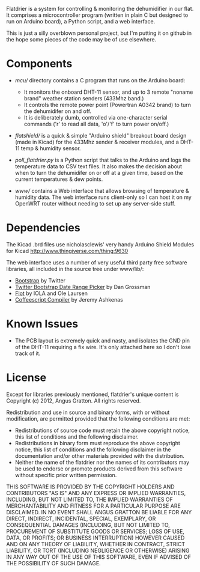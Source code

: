 Flatdrier is a system for controlling & monitoring the dehumidifier in
our flat. It comprises a microcontroller program (written in plain C
but designed to run on Arduino board), a Python script, and a web
interface.

This is just a silly overblown personal project, but I'm putting it on
github in the hope some pieces of the code may be of use elsewhere.

# Components

* *mcu/* directory contains a C program that runs on the Arduino board:
    + It monitors the onboard DHT-11 sensor, and up to 3 remote "noname brand" weather station senders (433Mhz band.)
    + It controls the remote power point (Powertran A0342 brand) to turn the dehumidifer on and off.
    + It is deliberately dumb, controlled via one-character serial commands ('r' to read all data, 'o'/'f' to turn power on/off.)

* *flatshield/* is a quick & simple "Arduino shield" breakout board design (made in Kicad) for the 433Mhz sender & receiver modules, and a DHT-11 temp & humidity sensor.

* *poll_flatdrier.py* is a Python script that talks to the Arduino and logs the temperature data to CSV text files. It also makes the decision about when to turn the dehumidifer on or off at a given time, based on the current temperatures & dew points.

* *www/* contains a Web interface that allows browsing of temperature & humidity data. The web interface runs client-only so I can host it on my OpenWRT router without needing to set up any server-side stuff.

# Dependencies

The Kicad .brd files use nicholasclewis' very handy Arduino Shield Modules for Kicad
http://www.thingiverse.com/thing:9630

The web interface uses a number of very useful third party free software libraries, all included in the source tree under www/lib/:
* [Bootstrap](http://twitter.github.com/bootstrap/) by Twitter
* [Twitter Bootstrap Date Range Picker](http://www.dangrossman.info/2012/08/20/a-date-range-picker-for-twitter-bootstrap/) by Dan Grossman
* [Flot](http://www.flotcharts.org/) by IOLA and Ole Laursen
* [Coffeescript Compiler](http://coffeescript.org/) by Jeremy Ashkenas


# Known Issues

* The PCB layout is extremely quick and nasty, and isolates the GND
  pin of the DHT-11 requiring a fix wire. It's only attached here so
  I don't lose track of it.


# License

Except for libraries previously mentioned, flatdrier's unique content
is Copyright (c) 2012, Angus Gratton.  All rights reserved.

Redistribution and use in source and binary forms, with or without
modification, are permitted provided that the following conditions are met:
* Redistributions of source code must retain the above copyright
    notice, this list of conditions and the following disclaimer.
* Redistributions in binary form must reproduce the above copyright
    notice, this list of conditions and the following disclaimer in the
    documentation and/or other materials provided with the distribution.
* Neither the name of the flatdrier nor the
    names of its contributors may be used to endorse or promote products
    derived from this software without specific prior written permission.

THIS SOFTWARE IS PROVIDED BY THE COPYRIGHT HOLDERS AND CONTRIBUTORS "AS IS" AND
ANY EXPRESS OR IMPLIED WARRANTIES, INCLUDING, BUT NOT LIMITED TO, THE IMPLIED
WARRANTIES OF MERCHANTABILITY AND FITNESS FOR A PARTICULAR PURPOSE ARE
DISCLAIMED. IN NO EVENT SHALL ANGUS GRATTON BE LIABLE FOR ANY
DIRECT, INDIRECT, INCIDENTAL, SPECIAL, EXEMPLARY, OR CONSEQUENTIAL DAMAGES
(INCLUDING, BUT NOT LIMITED TO, PROCUREMENT OF SUBSTITUTE GOODS OR SERVICES;
LOSS OF USE, DATA, OR PROFITS; OR BUSINESS INTERRUPTION) HOWEVER CAUSED AND
ON ANY THEORY OF LIABILITY, WHETHER IN CONTRACT, STRICT LIABILITY, OR TORT
(INCLUDING NEGLIGENCE OR OTHERWISE) ARISING IN ANY WAY OUT OF THE USE OF THIS
SOFTWARE, EVEN IF ADVISED OF THE POSSIBILITY OF SUCH DAMAGE.



